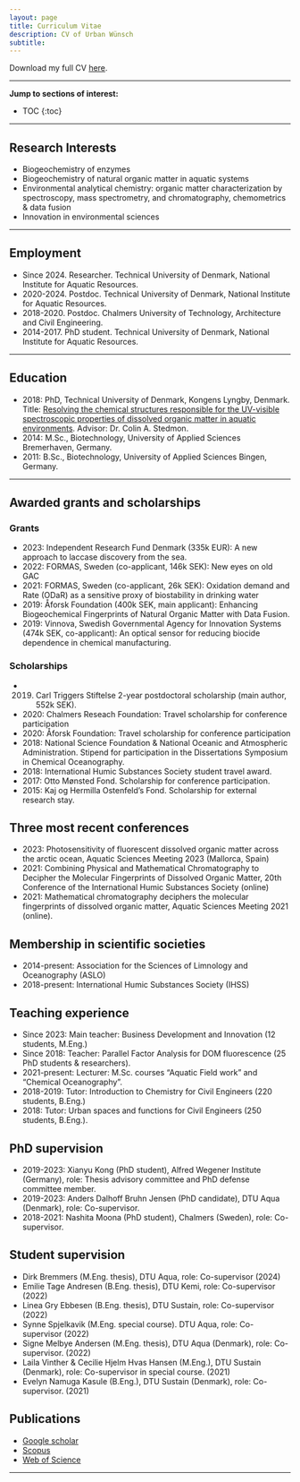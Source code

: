 ```yaml
---
layout: page
title: Curriculum Vitae
description: CV of Urban Wünsch
subtitle: 
---
```


Download my full CV [here](https://github.com/urbanwuensch/website/raw/master/img/CV_Wuensch.pdf).

---
__Jump to sections of interest:__

- TOC
{:toc}




---
## Research Interests

- Biogeochemistry of enzymes
- Biogeochemistry of natural organic matter in aquatic systems
- Environmental analytical chemistry: organic matter characterization by spectroscopy, mass spectrometry, and chromatography, chemometrics & data fusion
- Innovation in environmental sciences

---
## Employment
- Since 2024.   Researcher. Technical University of Denmark, National Institute for Aquatic Resources.
- 2020-2024.	  Postdoc. Technical University of Denmark, National Institute for Aquatic Resources.
- 2018-2020.		Postdoc. Chalmers University of Technology, Architecture and Civil Engineering.
- 2014-2017.		PhD student. Technical University of Denmark, National Institute for Aquatic Resources.


---

## Education
- 2018:	PhD, Technical University of Denmark, Kongens Lyngby, Denmark. Title: [Resolving the chemical structures responsible for the UV-visible spectroscopic properties of dissolved organic matter in aquatic environments](http://orbit.dtu.dk/en/publications/resolving-the-chemical-structures-responsible-for-the-uvvisible-spectroscopic-properties-of-dissolved-organic-matter-in-aquatic-environments(0afd92e0-01cf-4ada-b684-a6b66f44da84).html). Advisor: Dr. Colin A. Stedmon.
- 2014:	M.Sc., Biotechnology, University of Applied Sciences Bremerhaven, Germany.
- 2011:	B.Sc., Biotechnology, University of Applied Sciences Bingen, Germany.

---

## Awarded grants and scholarships

### Grants
- 2023: Independent Research Fund Denmark (335k EUR): A new approach to laccase discovery from the sea.
- 2022: FORMAS, Sweden (co-applicant, 146k SEK): New eyes on old GAC
- 2021: FORMAS, Sweden (co-applicant, 26k SEK): Oxidation demand and Rate (ODaR) as a sensitive proxy of biostability in drinking water
- 2019:	Åforsk Foundation (400k SEK, main applicant): Enhancing Biogeochemical Fingerprints of Natural Organic Matter with Data Fusion.
- 2019:	Vinnova, Swedish Governmental Agency for Innovation Systems (474k SEK, co-applicant): An optical sensor for reducing biocide dependence in chemical manufacturing.

### Scholarships

- 2019.	Carl Triggers Stiftelse 2-year postdoctoral scholarship (main author, 552k SEK).
- 2020: Chalmers Reseach Foundation: Travel scholarship for conference participation
- 2020: Åforsk Foundation: Travel scholarship for conference participation
- 2018:	National Science Foundation & National Oceanic and Atmospheric Administration. Stipend for participation in the Dissertations Symposium in Chemical Oceanography.
- 2018:	International Humic Substances Society student travel award.
- 2017:	Otto Mønsted Fond. Scholarship for conference participation.
- 2015:	Kaj og Hermilla Ostenfeld’s Fond. Scholarship for external research stay.


## Three most recent conferences
- 2023:	Photosensitivity of fluorescent dissolved organic matter across the arctic ocean, Aquatic Sciences Meeting 2023 (Mallorca, Spain)
- 2021:	Combining Physical and Mathematical Chromatography to Decipher the Molecular Fingerprints of Dissolved Organic Matter, 20th Conference of the International Humic Substances Society (online)
- 2021:	Mathematical chromatography deciphers the molecular fingerprints of dissolved organic matter, Aquatic Sciences Meeting 2021 (online).


## Membership in scientific societies

- 2014-present:	Association for the Sciences of Limnology and Oceanography (ASLO)
- 2018-present:	International Humic Substances Society (IHSS)

## Teaching experience
- Since 2023:		Main teacher: Business Development and Innovation (12 students, M.Eng.)
- Since 2018:		Teacher: Parallel Factor Analysis for DOM fluorescence (25 PhD students & researchers).
- 2021-present:	Lecturer: M.Sc. courses “Aquatic Field work” and “Chemical Oceanography”.
- 2018-2019:	Tutor: Introduction to Chemistry for Civil Engineers (220 students, B.Eng.)
- 2018:		Tutor: Urban spaces and functions for Civil Engineers (250 students, B.Eng.).


## PhD supervision
- 2019-2023:	Xianyu Kong (PhD student), Alfred Wegener Institute (Germany), role: Thesis advisory committee and PhD defense committee member.
- 2019-2023:		Anders Dalhoff Bruhn Jensen (PhD candidate), DTU Aqua (Denmark), role: Co-supervisor.
- 2018-2021:		Nashita Moona (PhD student), Chalmers (Sweden), role: Co-supervisor.

## Student supervision
- Dirk Bremmers (M.Eng. thesis), DTU Aqua, role: Co-supervisor (2024)
- Emilie Tage Andresen (B.Eng. thesis), DTU Kemi, role: Co-supervisor (2022)
- Linea Gry Ebbesen (B.Eng. thesis), DTU Sustain, role: Co-supervisor (2022)
- Synne Spjelkavik (M.Eng. special course). DTU Aqua, role: Co-supervisor (2022)
- Signe Melbye Andersen (M.Eng. thesis), DTU Aqua (Denmark), role: Co-supervisor. (2022)
- Laila Vinther & Cecilie Hjelm Hvas Hansen (M.Eng.), DTU Sustain (Denmark), role: Co-supervisor in special course. (2021)
- Evelyn Namuga Kasule (B.Eng.), DTU Sustain (Denmark), role: Co-supervisor. (2021)


## Publications

- [Google scholar](https://scholar.google.com/citations?hl=en&user=mOwcA1MAAAAJ)
- [Scopus](https://www.scopus.com/authid/detail.uri?authorId=57192896682)
- [Web of Science](https://www.webofscience.com/wos/author/rid/H-2976-2019)

---
